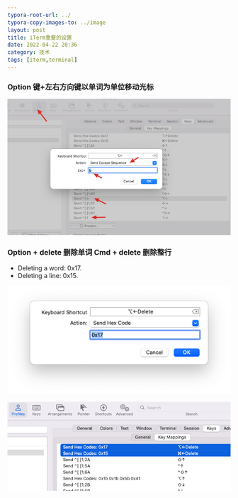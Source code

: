 ```yaml
---
typora-root-url: ../
typora-copy-images-to: ../image
layout: post
title: iTerm重要的设置
date: 2022-04-22 20:36
category: 技术
tags: [iterm,terminal]
---
```




### Option 键+左右方向键以单词为单位移动光标

![image-20220422204119537](/image/image-20220422204119537.png)



### Option + delete 删除单词 Cmd + delete 删除整行

- Deleting a word: 0x17.
- Deleting a line: 0x15.

![image-20220422204253334](/image/image-20220422204253334.png)



![image-20220422204234337](/image/image-20220422204234337.png)



